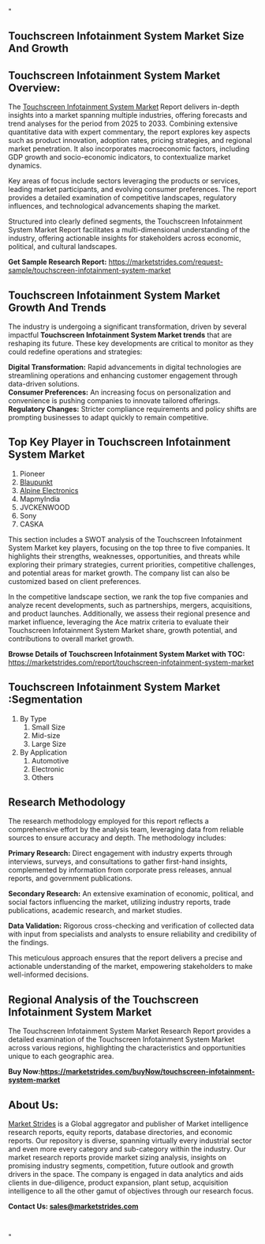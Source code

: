 "<h2>Touchscreen Infotainment System Market Size And Growth</h2>
<h2>Touchscreen Infotainment System Market Overview:</h2>
<p>The <a href=https://marketstrides.com/report/touchscreen-infotainment-system-market>Touchscreen Infotainment System Market</a><strong> </strong>Report delivers in-depth insights into a market spanning multiple industries, offering forecasts and trend analyses for the period from 2025 to 2033. Combining extensive quantitative data with expert commentary, the report explores key aspects such as product innovation, adoption rates, pricing strategies, and regional market penetration. It also incorporates macroeconomic factors, including GDP growth and socio-economic indicators, to contextualize market dynamics.</p>
<p>Key areas of focus include sectors leveraging the products or services, leading market participants, and evolving consumer preferences. The report provides a detailed examination of competitive landscapes, regulatory influences, and technological advancements shaping the market.</p>
<p>Structured into clearly defined segments, the Touchscreen Infotainment System Market Report facilitates a multi-dimensional understanding of the industry, offering actionable insights for stakeholders across economic, political, and cultural landscapes.</p>
<p><strong>Get Sample Research Report:</strong> <a href=https://marketstrides.com/request-sample/touchscreen-infotainment-system-market>https://marketstrides.com/request-sample/touchscreen-infotainment-system-market</a></p>
<h2>Touchscreen Infotainment System Market Growth And Trends</h2>
<p>The industry is undergoing a significant transformation, driven by several impactful <strong>Touchscreen Infotainment System Market trends</strong> that are reshaping its future. These key developments are critical to monitor as they could redefine operations and strategies:</p>
<p><strong>Digital Transformation:</strong> Rapid advancements in digital technologies are streamlining operations and enhancing customer engagement through data-driven solutions.<br /><strong>Consumer Preferences:</strong> An increasing focus on personalization and convenience is pushing companies to innovate tailored offerings.<br /><strong>Regulatory Changes:</strong> Stricter compliance requirements and policy shifts are prompting businesses to adapt quickly to remain competitive.</p>
<h2>Top Key Player in Touchscreen Infotainment System Market</h2>
<p><ol> 
<li>Pioneer</li> 
<li><a href=""https://blaupunkt.com/cus/automotive/in-vehicle-entertainment/stereos/stereos/"" target=""_blank"">Blaupunkt</a></li> 
<li><a href=""https://www.alpine-usa.com/product/apple-carplay-android-auto-ilx-w650"" target=""_blank"">Alpine Electronics</a></li> 
<li>MapmyIndia</li> 
<li>JVCKENWOOD</li> 
<li>Sony</li> 
<li>CASKA</li> 
</ol> 
</p>
<p>This section includes a SWOT analysis of the Touchscreen Infotainment System Market  key players, focusing on the top three to five companies. It highlights their strengths, weaknesses, opportunities, and threats while exploring their primary strategies, current priorities, competitive challenges, and potential areas for market growth. The company list can also be customized based on client preferences.</p>
<p>In the competitive landscape section, we rank the top five companies and analyze recent developments, such as partnerships, mergers, acquisitions, and product launches. Additionally, we assess their regional presence and market influence, leveraging the Ace matrix criteria to evaluate their Touchscreen Infotainment System Market share, growth potential, and contributions to overall market growth.</p>
<p><strong>Browse Details of Touchscreen Infotainment System Market with TOC:</strong> <a href=https://marketstrides.com/report/touchscreen-infotainment-system-market>https://marketstrides.com/report/touchscreen-infotainment-system-market</a></p>
<h2>Touchscreen Infotainment System Market :Segmentation</h2>
<p><ol> 
<li>By Type 
<ol> 
<li>Small Size</li> 
<li>Mid-size</li> 
<li>Large Size</li> 
</ol> 
</li> 
<li>By Application 
<ol> 
<li>Automotive</li> 
<li>Electronic</li> 
<li>Others</li> 
</ol> 
</li> 
</ol></p>
<h2>Research Methodology</h2>
<p>The research methodology employed for this report reflects a comprehensive effort by the analysis team, leveraging data from reliable sources to ensure accuracy and depth. The methodology includes:</p>
<p><strong>Primary Research:</strong> Direct engagement with industry experts through interviews, surveys, and consultations to gather first-hand insights, complemented by information from corporate press releases, annual reports, and government publications.</p>
<p><strong>Secondary Research:</strong> An extensive examination of economic, political, and social factors influencing the market, utilizing industry reports, trade publications, academic research, and market studies.</p>
<p><strong>Data Validation:</strong> Rigorous cross-checking and verification of collected data with input from specialists and analysts to ensure reliability and credibility of the findings.</p>
<p>This meticulous approach ensures that the report delivers a precise and actionable understanding of the market, empowering stakeholders to make well-informed decisions.</p>
<h2>Regional Analysis of the Touchscreen Infotainment System Market</h2>
<p>The Touchscreen Infotainment System Market Research Report provides a detailed examination of the Touchscreen Infotainment System Market across various regions, highlighting the characteristics and opportunities unique to each geographic area.</p>

<p><strong>Buy Now:<a href=https://marketstrides.com/buyNow/touchscreen-infotainment-system-market?price=single_price>https://marketstrides.com/buyNow/touchscreen-infotainment-system-market</a></strong></p>
<h2>About Us:</h2>
<p><a href=https://marketstrides.com/>Market Strides</a> is a Global aggregator and publisher of Market intelligence research reports, equity reports, database directories, and economic reports. Our repository is diverse, spanning virtually every industrial sector and even more every category and sub-category within the industry. Our market research reports provide market sizing analysis, insights on promising industry segments, competition, future outlook and growth drivers in the space. The company is engaged in data analytics and aids clients in due-diligence, product expansion, plant setup, acquisition intelligence to all the other gamut of objectives through our research focus.</p>
<p><strong>Contact Us: <a href=mailto:sales@marketstrides.com>sales@marketstrides.com</a></strong></p>
<p> </p>"
